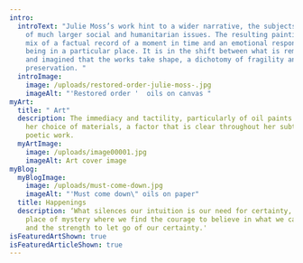 ```yaml
---
intro:
  introText: "Julie Moss’s work hint to a wider narrative, the subjects reflective
    of much larger social and humanitarian issues. The resulting paintings are a
    mix of a factual record of a moment in time and an emotional response to
    being in a particular place. It is in the shift between what is remembered
    and imagined that the works take shape, a dichotomy of fragility and
    preservation. "
  introImage:
    image: /uploads/restored-order-julie-moss-.jpg
    imageAlt: "'Restored order '  oils on canvas "
myArt:
  title: " Art"
  description: The immediacy and tactility, particularly of oil paints dictates
    her choice of materials, a factor that is clear throughout her subtle and
    poetic work.
  myArtImage:
    image: /uploads/image00001.jpg
    imageAlt: Art cover image
myBlog:
  myBlogImage:
    image: /uploads/must-come-down.jpg
    imageAlt: "'Must come down\" oils on paper"
  title: Happenings
  description: ‘What silences our intuition is our need for certainty, nature is a
    place of mystery where we find the courage to believe in what we cannot see
    and the strength to let go of our certainty.'
isFeaturedArtShown: true
isFeaturedArticleShown: true
---
```

